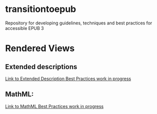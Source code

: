 # transitiontoepub
Repository for developing guidelines, techniques and best practices for accessible EPUB 3
# Rendered Views

## Extended descriptions
[Link to Extended Description Best Practices work in progress](https://daisy.github.io/transitiontoepub/drafts/extended-desc/ExtendedDescriptionsBestPractices.html)

## MathML:
[Link to MathML Best Practices work in progress](https://daisy.github.io/transitiontoepub/drafts/mathML/mathMLBestPractices.html)
